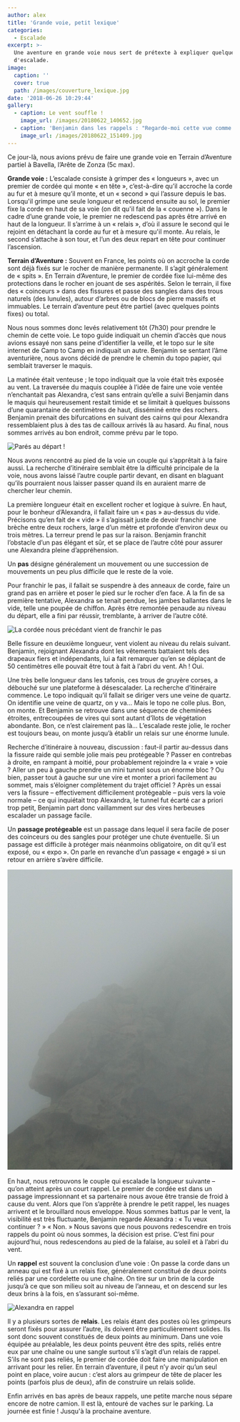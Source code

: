 ```yaml
---
author: alex
title: 'Grande voie, petit lexique'
categories:
  - Escalade
excerpt: >-
  Une aventure en grande voie nous sert de prétexte à expliquer quelques termes
  d'escalade.
image:
  caption: ''
  cover: true
  path: /images/couverture_lexique.jpg
date: '2018-06-26 10:29:44'
gallery:
  - caption: Le vent souffle !
    image_url: /images/20180622_140652.jpg
  - caption: 'Benjamin dans les rappels : "Regarde-moi cette vue comme elle est belle !"'
    image_url: /images/20180622_151409.jpg
---
```

Ce jour-là, nous avions prévu de faire une grande voie en Terrain d’Aventure partiel à Bavella, l’Arête de Zonza (5c max). 

**Grande voie :** L’escalade consiste à grimper des « longueurs », avec un premier de cordée qui monte « en tête », c’est-à-dire qu’il accroche la corde au fur et à mesure qu’il monte, et un « second » qui l’assure depuis le bas. Lorsqu'il grimpe une seule longueur et redescend ensuite au sol, le premier fixe la corde en haut de sa voie (on dit qu'il fait de la « couenne »). Dans le cadre d’une grande voie, le premier ne redescend pas après être arrivé en haut de la longueur. Il s’arrime à un « relais », d’où il assure le second qui le rejoint en détachant la corde au fur et à mesure qu'il monte. Au relais, le second s’attache à son tour, et l’un des deux repart en tête pour continuer l’ascension. 

**Terrain d’Aventure :** Souvent en France, les points où on accroche la corde sont déjà fixés sur le rocher de manière permanente. Il s’agit généralement de « spits ». En Terrain d’Aventure, le premier de cordée fixe lui-même des protections dans le rocher en jouant de ses aspérités. Selon le terrain, il fixe des « coinceurs » dans des fissures et passe des sangles dans des trous naturels (des lunules), autour d’arbres ou de blocs de pierre massifs et immuables. Le terrain d’aventure peut être partiel (avec quelques points fixes) ou total. 

Nous nous sommes donc levés relativement tôt (7h30) pour prendre le chemin de cette voie. Le topo guide indiquait un chemin d’accès que nous avions essayé non sans peine d’identifier la veille, et le topo sur le site internet de Camp to Camp en indiquait un autre. Benjamin se sentant l’âme aventurière, nous avons décidé de prendre le chemin du topo papier, qui semblait traverser le maquis. 

La matinée était venteuse ; le topo indiquait que la voie était très exposée au vent. La traversée du maquis couplée à l’idée de faire une voie ventée n’enchantait pas Alexandra, c’est sans entrain qu’elle a suivi Benjamin dans le maquis qui heureusement restait timide et se limitait à quelques buissons d’une quarantaine de centimètres de haut, disséminé entre des rochers. Benjamin prenait des bifurcations en suivant des cairns qui pour Alexandra ressemblaient plus à des tas de cailloux arrivés là au hasard. Au final, nous sommes arrivés au bon endroit, comme prévu par le topo.

![Parés au départ !](/images/20180622_094953.jpg)

Nous avons rencontré au pied de la voie un couple qui s’apprêtait à la faire aussi. La recherche d’itinéraire semblait être la difficulté principale de la voie, nous avons laissé l’autre couple partir devant, en disant en blaguant qu’ils pourraient nous laisser passer quand ils en auraient marre de chercher leur chemin. 

La première longueur était en excellent rocher et logique à suivre. En haut, pour le bonheur d’Alexandra, il fallait faire un « pas » au-dessus du vide. Précisons qu’en fait de « vide » il s’agissait juste de devoir franchir une brèche entre deux rochers, large d’un mètre et profonde d’environ deux ou trois mètres. La terreur prend le pas sur la raison. Benjamin franchit l’obstacle d’un pas élégant et sûr, et se place de l’autre côté pour assurer une Alexandra pleine d’appréhension. 

Un **pas** désigne généralement un mouvement ou une succession de mouvements un peu plus difficile que le reste de la voie. 

Pour franchir le pas, il fallait se suspendre à des anneaux de corde, faire un grand pas en arrière et poser le pied sur le rocher d’en face. A la fin de sa première tentative, Alexandra se tenait pendue, les jambes ballantes dans le vide, telle une poupée de chiffon. Après être remontée penaude au niveau du départ, elle a fini par réussir, tremblante, à arriver de l’autre côté.  

![La cordée nous précédant vient de franchir le pas](/images/20180622_100712.jpg)

Belle fissure en deuxième longueur, vent violent au niveau du relais suivant. Benjamin, rejoignant Alexandra dont les vêtements battaient tels des drapeaux fiers et indépendants, lui a fait remarquer qu’en se déplaçant de 50 centimètres elle pouvait être tout à fait à l’abri du vent. Ah ! Oui. 

Une très belle longueur dans les tafonis, ces trous de gruyère corses, a débouché sur une plateforme à désescalader. La recherche d’itinéraire commence. Le topo indiquait qu’il fallait se diriger vers une veine de quartz. On identifie une veine de quartz, on y va… Mais le topo ne colle plus. Bon, on monte. Et Benjamin se retrouve dans une séquence de cheminées étroites, entrecoupées de vires qui sont autant d’îlots de végétation abondante. Bon, ce n’est clairement pas là… L’escalade reste jolie, le rocher est toujours beau, on monte jusqu’à établir un relais sur une énorme lunule. 

Recherche d’itinéraire à nouveau, discussion : faut-il partir au-dessus dans la fissure raide qui semble jolie mais peu protégeable ? Passer en contrebas à droite, en rampant à moitié, pour probablement rejoindre la « vraie » voie ? Aller un peu à gauche prendre un mini tunnel sous un énorme bloc ? Ou bien, passer tout à gauche sur une vire et monter a priori facilement au sommet, mais s’éloigner complètement du trajet officiel ? Après un essai vers la fissure – effectivement difficilement protégeable – puis vers la voie normale – ce qui inquiétait trop Alexandra, le tunnel fut écarté car a priori trop petit, Benjamin part donc vaillamment sur des vires herbeuses escalader un passage facile. 

Un **passage protégeable** est un passage dans lequel il sera facile de poser des coinceurs ou des sangles pour protéger une chute éventuelle. Si un passage est difficile à protéger mais néanmoins obligatoire, on dit qu’il est exposé, ou « expo ». On parle en revanche d’un passage « engagé » si un retour en arrière s’avère difficile. 

![Ambiance purée de pois !](/images/20180622_140951.jpg)

En haut, nous retrouvons le couple qui escalade la longueur suivante – qu’on atteint après un court rappel. Le premier de cordée est dans un passage impressionnant et sa partenaire nous avoue être transie de froid à cause du vent. Alors que l’on s’apprête à prendre le petit rappel, les nuages arrivent et le brouillard nous enveloppe. Nous sommes battus par le vent, la visibilité est très fluctuante, Benjamin regarde Alexandra : « Tu veux continuer ? » « Non. » Nous savons que nous pouvons redescendre en trois rappels du point où nous sommes, la décision est prise. C’est fini pour aujourd’hui, nous redescendons au pied de la falaise, au soleil et à l’abri du vent. 

Un **rappel** est souvent la conclusion d’une voie : On passe la corde dans un anneau qui est fixé à un relais fixe, généralement constitué de deux points reliés par une cordelette ou une chaîne. On tire sur un brin de la corde jusqu’à ce que son milieu soit au niveau de l’anneau, et on descend sur les deux brins à la fois, en s’assurant soi-même. 

![Alexandra en rappel](/images/20180622_150654.jpg)

Il y a plusieurs sortes de **relais**. Les relais étant des postes où les grimpeurs seront fixés pour assurer l’autre, ils doivent être particulièrement solides. Ils sont donc souvent constitués de deux points au minimum. Dans une voie équipée au préalable, les deux points peuvent être des spits, reliés entre eux par une chaîne ou une sangle surtout s’il s’agit d’un relais de rappel. S’ils ne sont pas reliés, le premier de cordée doit faire une manipulation en arrivant pour les relier. En terrain d’aventure, il peut n’y avoir qu’un seul point en place, voire aucun : c’est alors au grimpeur de tête de placer les points (parfois plus de deux), afin de construire un relais solide. 

Enfin arrivés en bas après de beaux rappels, une petite marche nous sépare encore de notre camion. Il est là, entouré de vaches sur le parking. La journée est finie ! Jusqu'à la prochaine aventure.
